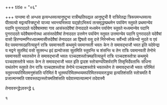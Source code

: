 +++
title = "०६"

+++
पान्तमा वो अन्धस इत्यन्धस्वत्यानुष्टुभा रात्रीम्प्रतिपद्यल आनुष्टुभी वै
रात्रिरेतद्रा त्रिरूपमन्धस्वत्यः पीतवत्यो मद्वत्यस्त्रिष्टुभो याज्या
भवन्त्यभिरूपा यद्यज्ञेऽभिरूपं तत्समृद्धम्प्रथमेन पर्यायेण स्तुवते
प्रथमान्येव पदानि पुनराददते यदेवैषामश्वा गाव आसंस्तदेवैषां
तेनाददते मध्यमेन पर्यायेण स्तुवते मध्यमान्येव पदानि
पुनराददते यदेवैषामनोरथा आसंस्तदेवैषां तेनाददत उत्तमेन पर्यायेण
स्तुवत उत्तमान्येव पदानि पुनराददते यदेवैषां वासो
हिरण्यम्मणिरध्यात्ममासीत्तदेवैषां
तेनाददत आ द्विषतो वसु दत्ते निरेनमेभ्यः सर्वेभ्यो लोकेभ्यो नुदते य एवं
वेद पवमानवदहरित्याहुर्न रात्रिः पवमानवती कथमुभे पवमानवती भवतः केन ते
समावद्भाजौ भवत इति यदेवेन्द्रा य मद्वने सुतमिदं वसो सुतमन्ध इदं
ह्यन्वोजसा सुतमिति स्तुवन्ति च शंसन्ति च तेन रात्रिः
पवमानवती तेनोभे पवमानवती भवतस्तेन ते समावद्भाजौ भवतः
पञ्चदशस्तोत्रमहरित्याहुर्न रात्रिः
पञ्चदशस्तोत्रा कथमुभे पञ्चदशस्तोत्रे भवतः केन ते समावद्भाजौ
भवत इति द्वादश स्तोत्राण्यपिशर्वराणि तिसृभिर्देवताभिः संधिना राथंतरेण
स्तुवते तेन रात्रिः पञ्चदशस्तोत्रा तेनोभे पञ्चदशस्तोत्रे भवतस्तेन ते
समावद्भाजौ भवतः परिमितं स्तुवन्त्यपरिमितमनुशंसति परिमितं वै
भूतमपरिमितम्भव्यमपरिमितस्यावरुद्ध्या इत्यतिशंसति
स्तोत्रमति वै प्रजात्मानमति पशवस्तद्यत्स्तोत्रमतिशंसति
यदेवास्यात्यात्मानं तदेवास्यै 

तेनावरुन्द्धेऽवरुन्द्धे ६


   
१

 